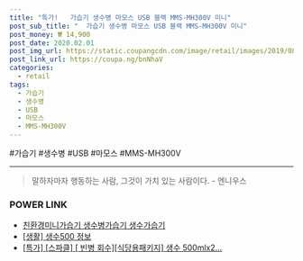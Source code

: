 ```yaml
--- 
title: "특가!   가습기 생수병 마모스 USB 블랙 MMS-MH300V 미니" 
post_sub_title: "  가습기 생수병 마모스 USB 블랙 MMS-MH300V 미니" 
post_money: ₩ 14,900 
post_date: 2020.02.01 
post_img_url: https://static.coupangcdn.com/image/retail/images/2019/08/09/18/3/d7491c7b-1b3d-49e6-8be4-b1e0e7bf66b9.jpg 
post_link_url: https://coupa.ng/bnNhaV 
categories: 
  - retail 
tags: 
  - 가습기 
  - 생수병 
  - USB 
  - 마모스 
  - MMS-MH300V 
--- 
```

  #가습기 #생수병 #USB #마모스 #MMS-MH300V 
<hr> 

> 말하자마자 행동하는 사람, 그것이 가치 있는 사람이다. - 엔니우스 


### POWER LINK

* <a href="https://blog.naver.com/fasyy4321/221792228091" target="_blank">친환경미니가습기 생수병가습기 생수가습기</a>
* <a href="https://blog.naver.com/fasyy4321/221763432088" target="_blank"> [생활] 생수500 정보 </a>
* <a href="https://blog.naver.com/an0733/221786044119" target="_blank">[특가] [스파클] [ 빈병 회수][식당용패키지] 생수 500mlx2...</a>
